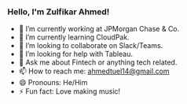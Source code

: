 ### Hello, I'm Zulfikar Ahmed!


- 🔭 I’m currently working at JPMorgan Chase & Co.
- 🌱 I’m currently learning CloudPak.
- 👯 I’m looking to collaborate on Slack/Teams.
- 🤔 I’m looking for help with Tableau.
- 💬 Ask me about Fintech or anything tech related.
- 📫 How to reach me: ahmedtuel14@gmail.com
- 😄 Pronouns: He/Him
- ⚡ Fun fact: Love making music!
